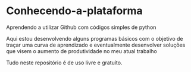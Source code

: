 # Conhecendo-a-plataforma
Aprendendo a utilizar Github com códigos simples de python  

Aqui estou desenvolvendo alguns programas básicos com o objetivo de traçar uma curva de aprendizado e eventualmente desenvolver soluções 
que visem o aumento de produtividade no meu atual trabalho  

Tudo neste repositório é de uso livre e gratuíto.
